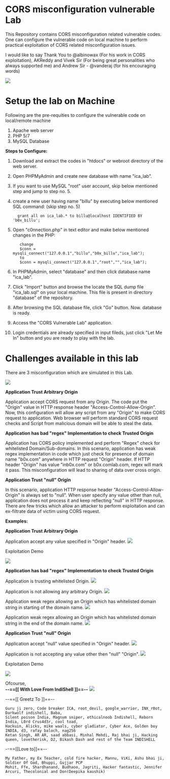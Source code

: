 
# CORS misconfiguration vulnerable Lab
This Repository contains CORS misconfiguration related vulnerable codes. One can configure the vulnerable code on local machine to perform practical exploitation of CORS related misconfiguration issues.

I would like to say Thank You to @albinowax (For his work in CORS exploitation), AKReddy and Vivek Sir (For being great personalities who always supported me) and Andrew Sir - @vanderaj (for his encouraging words)

![](https://raw.githubusercontent.com/incredibleindishell/CORS-vulnerable-Lab/master/images/lab_login.png)

# Setup the lab on Machine
Following are the pre-requities to configure the vulnerable code on local/remote machine

  1. Apache web server
  2. PHP 5/7
  3. MySQL Database

<b>Steps to Configure:</b>

1. Download and extract the codes in "htdocs" or webroot  directory of the web server.
2. Open PHPMyAdmin and create new database with name "ica_lab".
3. If you want to use MySQL "root" user account, skip below mentioned step and jump to step no. 5.
4. create a new user having name "billu" by executing below mentioned SQL command: (skip step no. 5)

         grant all on ica_lab.* to billu@localhost IDENTIFIED BY 'b0x_billu';
5. Open "c0nnection.php" in text editor and make below mentioned changes in the PHP:

          change 
          $conn = mysqli_connect("127.0.0.1","billu","b0x_billu","ica_lab");
          to
          $conn = mysqli_connect("127.0.0.1","root","","ica_lab");
6. In PHPMyAdmin, select "database" and then click database name "ica_lab".
7. Click "Import" button and browse the locate the SQL dump file "ica_lab.sql" on your local machine. This file is present in directory "database" of the repository.
8. After browsing the SQL database file, click "Go" button. Now. database is ready.
9. Access the "CORS Vulnerable Lab" application.
10. Login credentials are already specified in input fileds, just click "Let Me In" button and you are ready to play with the lab. 


# Challenges available in this lab
There are 3 misconfiguration which are simulated in this Lab. 

![](https://raw.githubusercontent.com/incredibleindishell/CORS-vulnerable-Lab/master/images/lab.png)

<b>Application Trust Arbitrary Origin</b>

Application accept CORS request from any Origin. The code put the "Origin" value in HTTP response header "Access-Control-Allow-Origin". Now, this configuration will allow any script from any "Origin" to make CORS request to application. Web browser will perform standard CORS request checks and Script from malicious domain will be able to steal the data. 

<b>Application has bad "regex" Implementation to check Trusted Origin</b>

Application has CORS policy implemented and perform "Regex" check for whitelisted Domain/Sub-domains. In this scenario, application has weak regex implementation in code which just check for presence of domain name "b0x.com" anywhere in HTTP request "Origin" header. If HTTP header "Origin" has value "inb0x.com" or b0x.comlab.com, regex will mark it pass. This misconfiguration will lead to sharing of data over cross origin. 

<b>Application Trust "null" Origin</b>

In this scenario, application HTTP response header "Access-Control-Allow-Origin" is always set to "null". When user specify any value other than null, application does not process it and keep reflecting "null" in HTTP response. There are few tricks which allow an attacker to perform exploitation and can ex-filtrate data of victim using CORS request. 

<b>Examples:</b>

<b>Application Trust Arbitrary Origin</b>

Application accept any value specified in "Origin" header.
![](https://raw.githubusercontent.com/incredibleindishell/CORS-vulnerable-Lab/master/images/arbitrary_origin.png)

Exploitation Demo

![](https://github.com/incredibleindishell/CORS-vulnerable-Lab/blob/master/POCs/CORS_policy_arbitrary_origin_exploit.gif)

<b>Application has bad "regex" Implementation to check Trusted Origin</b>

Application is trusting whitelisted Origin.
![](https://raw.githubusercontent.com/incredibleindishell/CORS-vulnerable-Lab/master/images/bad_regex%201.png)

Application is not allowing any arbitrary Origin.
![](https://raw.githubusercontent.com/incredibleindishell/CORS-vulnerable-Lab/master/images/bad_regex%202.png)

Application weak regex allowing an Origin which has whitelisted domain string in starting of the domain name.
![](https://raw.githubusercontent.com/incredibleindishell/CORS-vulnerable-Lab/master/images/bad_regex%203.png)

Application weak regex allowing an Origin which has whitelisted domain string in the end of the domain name.
![](https://raw.githubusercontent.com/incredibleindishell/CORS-vulnerable-Lab/master/images/bad_regex%204.png)

<b>Application Trust "null" Origin</b>

Application accept "null" value specified in "Origin" header.
![](https://raw.githubusercontent.com/incredibleindishell/CORS-vulnerable-Lab/master/images/null_origin%202.png)

Application is not accepting any value other then "null" "Origin".
![](https://raw.githubusercontent.com/incredibleindishell/CORS-vulnerable-Lab/master/images/null_origin%202.png)

Exploitation Demo

![](https://github.com/incredibleindishell/CORS-vulnerable-Lab/blob/master/POCs/CORS_policy_null_origin_exploit_chrome.gif)

Ofcourse, 
<br><b>--==[[ With Love From IndiShell ]]==--</b> <img src="https://web.archive.org/web/20140704135452/freesmileys.org/smileys/smiley-flag010.gif">



--==[[ Greetz To ]]==--

	Guru ji zero, Code breaker ICA, root_devil, google_warrior, INX_r0ot, Darkwolf indishell, Baba,
	Silent poison India, Magnum sniper, ethicalnoob Indishell, Reborn India, L0rd Crus4d3r, cool toad,
	Hackuin, Alicks, mike waals, cyber gladiator, Cyber Ace, Golden boy INDIA, d3, rafay baloch, nag256
	Ketan Singh, AR AR, saad abbasi, Minhal Mehdi, Raj bhai ji, Hacking queen, lovetherisk, D2, Bikash Dash and rest of the Team INDISHELL

--==[[Love to]]==--

	My Father, my Ex Teacher, cold fire hacker, Mannu, ViKi, Ashu bhai ji, Soldier Of God, Bhuppi, Gujjar PCP
	Mohit, Ffe, Shardhanand, Budhaoo, Jagriti, Hacker fantastic, Jennifer Arcuri, Thecolonial and Don(Deepika kaushik)

